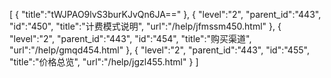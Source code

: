 [
	{
		"title":"tWJPAO9lvS3burKJvQn6JA=="
	},
	{
		"level":"2",
		"parent_id":"443",
		"id":"450",
		"title":"计费模式说明",
		"url":"/help/jfmssm450.html"
	},
	{
		"level":"2",
		"parent_id":"443",
		"id":"454",
		"title":"购买渠道",
		"url":"/help/gmqd454.html"
	},
	{
		"level":"2",
		"parent_id":"443",
		"id":"455",
		"title":"价格总览",
		"url":"/help/jgzl455.html"
	}
]